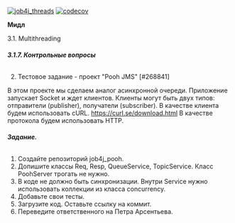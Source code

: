 [![job4j_threads](https://github.com/Dima-Stepanov/job4j_pooh/actions/workflows/maven-publish.yml/badge.svg)](https://github.com/Dima-Stepanov/job4j_pooh/actions/workflows/maven-publish.yml)
[![codecov](https://codecov.io/gh/Dima-Stepanov/job4j_pooh/branch/master/graph/badge.svg?token=0229BM2P1I)](https://codecov.io/gh/Dima-Stepanov/job4j_pooh)

**Мидл**

3.1. Multithreading

###### **3.1.7. Контрольные вопросы**

2. Тестовое задание - проект "Pooh JMS" [#268841]

В этом проекте мы сделаем аналог асинхронной очереди.
Приложение запускает Socket и ждет клиентов.
Клиенты могут быть двух типов: отправители (publisher), получатели (subscriber).
В качестве клиента будем использовать cURL. https://curl.se/download.html
В качестве протокола будем использовать HTTP.

###### **Задание.**
1. Создайте репозиторий job4j_pooh.
2. Допишите классы Req, Resp, QueueService, TopicService. Класс PoohServer трогать не нужно.
3. В коде не должно быть синхронизации. Внутри Service нужно использовать коллекции из класса concurrency.
4. Добавьте свои тесты.
5. Загрузите код. Оставьте ссылку на коммит.
6. Переведите ответственного на Петра Арсентьева.